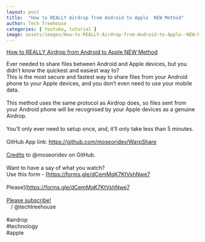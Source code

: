 ```yaml
---
layout: post
title:  "How to REALLY Airdrop from Android to Apple  NEW Method"
author: Tech Treehouse
categories: [ Youtube, tutorial ]
image: assets/images/How-to-REALLY-Airdrop-from-Android-to-Apple--NEW-Method.jpg
---
```


[How to REALLY Airdrop from Android to Apple  NEW Method](https://youtube.com/watch?v=3805F607A5Y)

Ever needed to share files between Android and Apple devices, but you didn’t know the quickest and easiest way to?<br>This is the most secure and fastest way to share files from your Android phone to your Apple devices, and you don’t even need to use your mobile data.<br><br>This method uses the same protocol as Airdrop does, so files sent from your Android phone will be recognised by your Apple devices as a genuine Airdrop.<br><br>You’ll only ever need to setup once, and, it’ll only take less than 5 minutes.<br><br>GitHub App link: [https://github.com/moseoridev/WarpShare<br><br>Credits](https://github.com/moseoridev/WarpShare<br><br>Credits) to @moseoridev on GitHub.<br><br>Want to have a say of what you watch?<br>Use this form - [https://forms.gle/dCemMqK7KtVshNwe7<br><br>Please](https://forms.gle/dCemMqK7KtVshNwe7<br><br>[Please subscribe!](https://youtube.com/techtreehouse/?sub_confirmation=1)<br>   / @techtreehouse  <br><br>#airdrop <br>#technology <br>#apple
